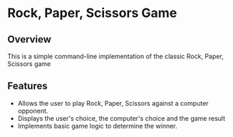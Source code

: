 # Rock, Paper, Scissors Game
## Overview
This is a simple command-line implementation of the classic Rock, Paper, Scissors game

## Features
- Allows the user to play Rock, Paper, Scissors against a computer opponent.
- Displays the user's choice, the computer's choice and the game result
- Implements basic game logic to determine the winner.
